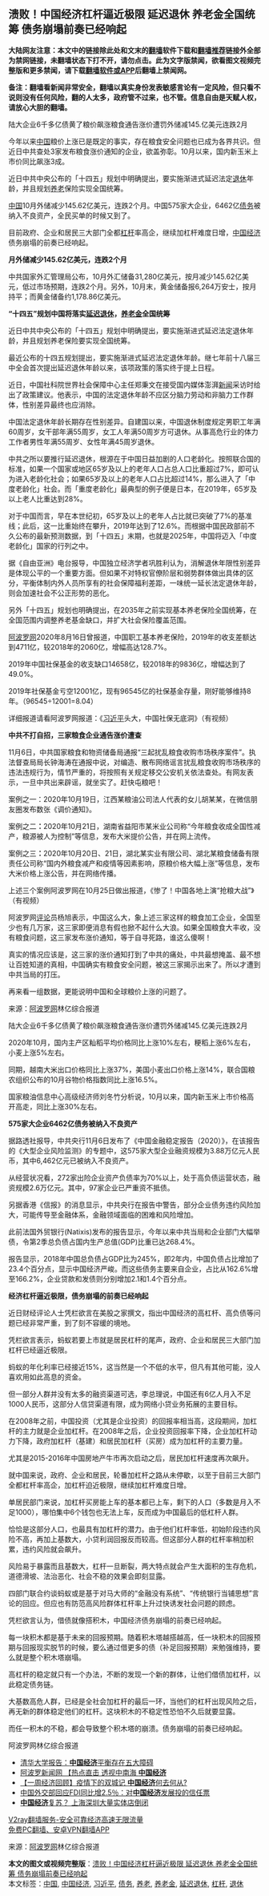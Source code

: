  <h2>溃败！中国经济杠杆逼近极限 延迟退休 养老金全国统筹 债务崩塌前奏已经响起</h2> <p class="notice"><b>大陆网友注意：本文中的链接除此处和文末的<a href="https://github.com/bannedbook/fanqiang" >翻墙</a>软件下载和<a href="https://github.com/killgcd/justmysocks/blob/master/README.md">翻墙推荐</a>链接外全部为禁网链接，未翻墙状态下打不开，请勿点击。此为文字版禁闻，欲看图文视频完整版和更多禁闻，请下载<a href="https://github.com/bannedbook/fanqiang">翻墙软件或APP</a>后翻墙上禁闻网。</p><p>备注：翻墙看新闻非常安全，翻墙以真实身份发表敏感言论有一定风险，但只看不说则没有任何风险，翻的人太多，政府管不过来，也不管。信息自由是天赋人权，请放心大胆的翻墙。</b></p>  <div class="entry"> <p id="summary">陆大企业6千多亿债黄了粮价飙涨粮食通告涨价遭罚外储减145.亿美元连跌2月</p> <p id="conimg"></p> <p>今年以来<span class='wp_keywordlink_affiliate'><a href="https://www.bannedbook.org/" title="中国" target="_blank">中国</a></span>粮价上涨已是既定的事实，存在粮食安全问题也已成为各界共识。但近日中共查处3家发布粮食涨价通知的企业，欲盖弥彰。10月以来，国内新玉米上市价同比飙涨3成。</p> <p>近日中共中央公布的「十四五」规划中明确提出，要实施渐进式延迟法定<a href="https://www.bannedbook.org/bnews/tag/%e9%80%80%e4%bc%91/" class="st_tag internal_tag" rel="tag" title="标签 退休 下的日志">退休</a>年龄，并且规划<a href="https://www.bannedbook.org/bnews/tag/%E5%85%BB%E8%80%81/" class="st_tag internal_tag" rel="tag" title="标签 养老 下的日志">养老</a>保险实现全国统筹。</p> <p><a href="https://www.bannedbook.org/bnews/tag/%E4%B8%AD%E5%9B%BD/" class="st_tag internal_tag" rel="tag" title="标签 中国 下的日志">中国</a>10月外储减少145.62亿美元，连跌2个月。中国575家大企业，6462亿<a href="https://www.bannedbook.org/bnews/tag/%e5%80%ba%e5%8a%a1/" class="st_tag internal_tag" rel="tag" title="标签 债务 下的日志">债务</a>被纳入不良资产，全民买单的时候又到了。</p> <p>目前政府、企业和居民三大部门全都<a href="https://www.bannedbook.org/bnews/tag/%E6%9D%A0%E6%9D%86/" class="st_tag internal_tag" rel="tag" title="标签 杠杆 下的日志">杠杆</a>率高企，继续加杠杆难度日增，<a href="https://www.bannedbook.org/bnews/tag/%e4%b8%ad%e5%9b%bd%e7%bb%8f%e6%b5%8e/" class="st_tag internal_tag" rel="tag" title="标签 中国经济 下的日志">中国经济</a>债务崩塌的前奏已经响起。</p> <p><strong>月外储减少145.62亿美元，连跌2个月</strong></p> <p>中共国家外汇管理局公布，10月外汇储备31,280亿美元，按月减少145.62亿美元，低过市场预期，连跌2个月。另外，10月末，黄金储备报6,264万安士，按月持平；而黄金储备约1,178.86亿美元。</p> <p><strong>&ldquo;十四五&rdquo;规划中国将落实<a href="https://www.bannedbook.org/bnews/tag/%E5%BB%B6%E8%BF%9F%E9%80%80%E4%BC%91/" class="st_tag internal_tag" rel="tag" title="标签 延迟退休 下的日志">延迟退休</a>，<a href="https://www.bannedbook.org/bnews/tag/%e5%85%bb%e8%80%81%e9%87%91/" class="st_tag internal_tag" rel="tag" title="标签 养老金 下的日志">养老金</a>全国统筹</strong></p> <p>近日中共中央公布的「十四五」规划中明确提出，要实施渐进式延迟法定退休年龄，并且规划养老保险要实现全国统筹。</p> <p>最近公布的十四五规划提出，要实施渐进式延迟法定退休年龄。继七年前十八届三中全会首次提出延迟退休年龄以来，该项政策的落实终于提上日程。</p> <p></p> <p>近日，中国社科院世界社会保障中心主任郑秉文在接受国内媒体澎湃<span class='wp_keywordlink_affiliate'><a href="https://www.bannedbook.org/" title="新闻">新闻</a></span>采访时给出了政策建议。他表示，中国的法定退休年龄不应区分脑力劳动和非脑力工作群体，性别差异最终也应消除。</p> <p></p> <p>中国法定退休年龄长期存在性别差异。自建国以来，中国退休制度规定男职工年满60周岁，女干部年满55周岁，女工人年满50周岁方可退休。从事高危行业的体力工作者男性年满55周岁、女性年满45周岁退休。</p> <p>中共之所以要推行延迟退休，根源在于中国日益加剧的人口老龄化。按照联合国的标准，如果一个国家或地区65岁及以上的老年人口占总人口比重超过7%，即可认为进入老龄化社会；如果65岁及以上的老年人口占比超过14%，那么进入了「中度老龄化」社会。而「重度老龄化」最典型的例子便是日本，在2019年，65岁及以上老人比重达到28%。</p>  <p>对于中国而言，早在本世纪初，65岁及以上的老年人占比就已突破了7%的基准线；此后，这一比重始终在攀升，2019年达到了12.6%。而根据中国民政部前不久公布的最新预测数据，到「十四五」末期，也就是2025年，中国将迈入「中度老龄化」国家的行列之中。</p> <p>据《自由亚洲》电台报导，中国独立经济学者巩胜利认为，消解退休年限性别差异是体现公平的一个重要方面。但如果不对特权官僚阶层和弱势群体做出具体的区分，平衡体制内外人员所享有的社会保障福利差距，一味统一延长法定退休年龄，则会加速社会不公正形势的恶化。</p> <p>另外「十四五」规划也明确提出，在2035年之前实现基本养老保险全国统筹，在全国范围内调整养老基金缺口，并扩大社会保险覆盖范围。</p> <p><span class='wp_keywordlink_affiliate'><a href="https://www.aboluowang.com/" title="阿波罗网" target="_blank">阿波罗网</a></span>2020年8月16日曾报道，中国职工基本养老保险，2019年的收支差额达到4711亿，较2018年的2060亿，增幅高达128.7%。</p> <p>2019年中国社保基金的收支缺口14658亿，较2018年的9836亿，增幅达到了49.0%。</p> <p>2019年社保基金亏空12001亿，现有96545亿的社保基金存量，刚好能够维持8年。（96545&divide;12001=8.04）</p> <p>详细报道请看阿波罗网报道：《<a href="https://www.bannedbook.org/bnews/tag/%e4%b9%a0%e8%bf%91%e5%b9%b3/" class="st_tag internal_tag" rel="tag" title="标签 习近平 下的日志">习近平</a>头大，中国社保无底洞》（有视频）</p> <p><strong>中共不打自招，三家粮食企业通告涨价遭查</strong></p> <p>11月6日，中共国家粮食和物资储备局通报&ldquo;三起扰乱粮食收购市场秩序案件&rdquo;。执法督查局局长钟海涛在通报中说，对编造、散布网络谣言扰乱粮食收购市场秩序的违法违规行为，情节严重的，将按照有关规定移交公安机关依法查处。有网友表示，一旦中共出来辟谣，就坐实了。赶快屯粮吧！</p> <p>案例之一：2020年10月19日，江西某粮油公司法人代表的女儿胡某某，在微信朋友圈发布数张《调价通知》。</p> <p>案例之二<strong>：</strong>2020年10月21日，湖南省益阳市某米业公司称&ldquo;今年粮食收成全国性减产，粮源被人为控制&rdquo;等信息，发布大米提价公告，并在网上流传。</p> <p>案例之三<strong>：</strong>2020年10月20日、21日，湖北某实业有限公司、湖北某粮食储备有限责任公司称&ldquo;国内外粮食减产和疫情等因素影响，原粮价格大幅上涨&rdquo;等信息，发布大米价格上涨公告，并在网络传播。</p> <p>上述三个案例阿波罗网在10月25日做出报道，《惨了！中国各地上演&ldquo;抢粮大战&rdquo;》（有视频）</p> <p>阿波罗网<span class='wp_keywordlink_affiliate'><a href="https://www.bannedbook.org/bnews/comments/" title="新闻评论" target="_blank">评论</a></span>员杨旭表示，中国这么大，象上述三家这样的粮食加工企业，全国至少也有几万家，这三家即便消息有假也掀不起什么大浪。如果全国粮食大丰收，没有粮食问题，这三家发布涨价通知，等于自寻死路，谁这么傻啊！</p> <p>真实的情况应该是，这三家的涨价通知打到了中共的痛处，中共最想掩盖、最不想让百姓知道的真相，中国确实有粮食安全问题，被这三家揭示出来了。所以才遭到中共当局的打压。</p> <p>再来看一组数据，更能说明中国和全球粮价上涨的问题了。</p>  <p> </p> <p> 来源：<a href="https://www.aboluowang.com/2020/1108/1521187.html" target="_blank">阿波罗网</a>林亿综合报道 </p> <p id="summary">陆大企业6千多亿债黄了粮价飙涨粮食通告涨价遭罚外储减145.亿美元连跌2月</p> <p>2020年10月，国内主产区籼稻平均价格同比上涨10%左右，粳稻上涨6%左右，小麦上涨5%左右。</p> <p>同期，越南大米出口价格同比上涨37%，美国小麦出口价格上涨14%，联合国粮农组织公布的10月谷物价格指数同比上涨16.5%。</p> <p>国家粮油信息中心高级经济师刘冬竹分析说，10月以来，国内新玉米上市价格高开高走，同比上涨30%左右。</p> <p><strong>575家大企业6462亿债务被纳入不良资产</strong></p> <p>据路透社报导，中共央行11月6日发布了《中国金融稳定报告（2020）》，在该报告的《大型企业风险监测》的专题中，这575家大型企业融资规模为3.88万亿元人民币，其中6,462亿元已被纳入不良资产。</p> <p></p> <p>从经营状况看，272家出险企业资产负债率为70%以上，处于高负债运营状态，融资规模2.6万亿元。其中，97家企业已严重资不抵债。</p> <p>另据香港《信报》的消息显示，中共央行在报告中警告，部分企业债务违约风险加大，可能传导至金融体系，金融领域面临的困难和风险增加。</p> <p>此前法国外贸银行(Natixis)发布的报告显示，今年以来中共当局和企业部门大幅举债，令第2季总负债占国内生产总值(GDP)比重已达268.4%。</p> <p>报告显示，2018年中国总负债占GDP比为245%，即2年内，中国负债占比增加了23.4个百分点，显示中国经济严峻。而这些债务主要来自企业，占比从162.6%增至166.2%，企业贷款和发债则分别增加2.1和1.4个百分点。</p> <p><strong>经济杠杆逼近极限，债务崩塌的前奏已经响起</strong></p> <p>近日财经评论人士凭栏欲言在美股之家撰文，指出中国经济的高杠杆、高负债等问题已经非常严重，到了刻不容缓的境地。</p> <p>凭栏欲言表示，蚂蚁若要上市就是居民杠杆的尾声，政府、企业和居民三大部门加杠杆已经逼近极限。</p>  <p>蚂蚁的年化利率已经接近15%，这当然是一个不低的水平，但凡有其他可能，没人喜欢用如此高息的资金。</p> <p>但一部分人群并没有太多的融资渠道可选，李总理说，中国还有6亿人月入不足1000人民币，这部分人信贷渠道有限，成为网络小贷业务拓展的主要目标。</p> <p>在2008年之前，中国投资（尤其是企业投资）的回报率相当高，这段期间，加杠杆的主力就是企业加杠杆。在2008年之后，企业投资回报率下降，企业加杠杆动力下降，政府加杠杆（基建）和居民加杠杆（买房）成为加杠杆的主要力量。</p> <p>尤其是2015-2016年中国房地产牛市再次启动之后，居民加杠杆速度再次飙升。</p> <p>就中国来说，政府、企业和居民，轮番加杠杆之路从未停歇，以至于目前三大部门全都杠杆率高企，加杠杆迫近极限，继续加杠杆难度日增。</p> <p>单居民部门来说，加杠杆买房能上车的基本都已上车，剩下的人口（多数是月入不足1000），哪怕集中6个钱包也无法上车，反而成为中国最后的低杠杆人群。</p> <p>恰恰是这部分人口，也最具有加杠杆的潜力。由于他们杠杆率低，初始阶段违约风险不高，再加上基数大，小贷利润回报反而较高。但这部分人群的杠杆率稍加积累，违约风险就会飙升。</p> <p>风险易于暴露而且基数大，杠杆一旦断裂，两大特点就会产生大面积的生存危机，道德滑坡、法治恶化、社会不稳的效果会即刻显露。</p> <p>四部门联合约谈蚂蚁或是基于对马大师的&ldquo;金融没有系统&rdquo;、&ldquo;传统银行当铺思想&rdquo;言论的回应。但应也有防范高风险群体杠杆率上升过快诱发社会问题的顾虑。</p> <p>凭栏欲言认为，借债就像搭积木，中国经济债务崩塌的前奏已经响起。</p> <p>每一块积木都是基于未来的回报预期。随着积木塔越搭越高，任一块积木的回报预期与回报现实脱节的时候，要么通过借更多的债（补足回报预期）来勉强维持，要么就是整个积木塔崩塌。</p> <p>高杠杆的稳定就只有一个办法，不断的发现一个新的群体，让他们借债加杠杆，以此稳定债务链。</p> <p>大基数高危人群，已经是全社会加杠杆的最后一环，当他们的杠杆出现风险之后，再无新的群体稳定他们的杠杆。这块积木的不稳定性恐怕不久后就要显露。</p> <p>而任一积木的不稳，都会导致整个积木塔的崩溃。债务崩塌的前奏已经响起。</p> <p>阿波罗网林亿综合报道</p> <p></p>  <p></p> <ul class='op-related-articles' title='相关阅读'> <li><a href='https://www.bannedbook.org/bnews/comments/20201107/1427069.html' target='_blank'>清华大学报告：<b>中国经济</b>平衡存在五大障碍</a></li> <li><a href='https://www.bannedbook.org/bnews/taiwannews/20201102/1424101.html' target='_blank'>阿波罗新闻网 【热点直击 透视中南海 <b>中国经济</b></a></li> <li><a href='https://www.bannedbook.org/bnews/bannedvideo/20201101/1423992.html' target='_blank'>【一周经济回顾】疫情下的双城记 <b>中国经济</b>何去何从?</a></li> <li><a href='https://www.bannedbook.org/bnews/baitai/20201028/1421789.html' target='_blank'>中国外交部回应FDI同比增2.5％：对<b>中国经济</b>发展投的信任票</a></li> <li><a href='https://www.bannedbook.org/bnews/bannedvideo/20201028/1421608.html' target='_blank'><b>中国经济</b>复苏？ 上海深圳大量实体店倒闭</a></li> </ul> <p class="texttj"> <a href="https://www.bannedbook.org/forum23/topic22702.html" target="_blank">V2ray翻墙服务-安全可靠经济高速无限流量</a><br/> <a href="https://github.com/bannedbook/fanqiang/wiki/%E7%A6%81%E9%97%BB%E7%BD%91%E5%AE%89%E5%8D%93%E7%BF%BB%E5%A2%99%E6%96%B0%E9%97%BBAPP" target="_blank">免费PC翻墙、安卓VPN翻墙APP</a></p><p> 来源：<a href="https://www.aboluowang.com/2020/1108/1521187.html" target="_blank">阿波罗网</a>林亿综合报道 </p><a name='sharetosocial'></a>       <div><b>本文的图文或视频完整版</b>：<a href='https://www.bannedbook.org/bnews/topimagenews/20201108/1427887.html'>溃败！中国经济杠杆逼近极限 延迟退休 养老金全国统筹 债务崩塌前奏已经响起</a></div>  </div><!--END ENTRY--> <div class="postfooter"> <div>本文标签：<a href="https://www.bannedbook.org/bnews/tag/%E4%B8%AD%E5%9B%BD/" rel="tag">中国</a>, <a href="https://www.bannedbook.org/bnews/tag/%e4%b8%ad%e5%9b%bd%e7%bb%8f%e6%b5%8e/" rel="tag">中国经济</a>, <a href="https://www.bannedbook.org/bnews/tag/%e4%b9%a0%e8%bf%91%e5%b9%b3/" rel="tag">习近平</a>, <a href="https://www.bannedbook.org/bnews/tag/%e5%80%ba%e5%8a%a1/" rel="tag">债务</a>, <a href="https://www.bannedbook.org/bnews/tag/%E5%85%BB%E8%80%81/" rel="tag">养老</a>, <a href="https://www.bannedbook.org/bnews/tag/%e5%85%bb%e8%80%81%e9%87%91/" rel="tag">养老金</a>, <a href="https://www.bannedbook.org/bnews/tag/%E5%BB%B6%E8%BF%9F%E9%80%80%E4%BC%91/" rel="tag">延迟退休</a>, <a href="https://www.bannedbook.org/bnews/tag/%E6%9D%A0%E6%9D%86/" rel="tag">杠杆</a>, <a href="https://www.bannedbook.org/bnews/tag/%e9%80%80%e4%bc%91/" rel="tag">退休</a></div>  </div><!--END POSTFOOTER--> 